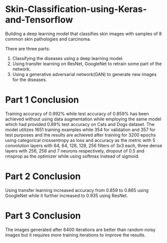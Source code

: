 # Skin-Classification-using-Keras-and-Tensorflow
Building a deep learning model that classifies skin images with samples of 8 common skin pathologies and carcinoma.

There are three parts:

1. Classifying the diseases using a deep learning model.
2. Using transfer learning on ResNet, GoogleNet to retrain some part of the network.
3. Using a generative adversarial network(GAN) to generate new images for the diseases.

# Part 1 Conclusion

Training accuracy of 0.992% while test accuracy of 0.859% has
been achieved without using data augmentation while
employing the same model which had provided 0.89%
test accuracy on Cats and Dogs dataset. The model utilizes 1651 training examples while 354 for validation and
357 for test purposes and the results are achieved after
training for 3200 epochs using categorical crossentropy
as loss and accuracy as the metric with 5 convolution
layers with 64, 64, 128, 128, 256 filters of 3x3 each, three
dense layers with 256, 256 and 7 neurons respectively, dropout of 0.5 and rmsprop as the optimizer while using
softmax instead of sigmoid.

# Part 2 Conclusion

Using transfer learning increased accuracy from 0.859 to
0.865 using GoogleNet while it further increased to 0.935
using ResNet.

# Part 3 Conclusion

The images generated after 6400 iterations are better
than random noisy images but it requires more training
iterations to improve the results.
